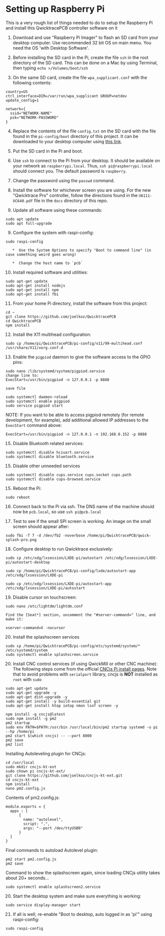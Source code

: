 # Setting up Raspberry Pi
This is a very rough list of things needed to do to setup the Raspberry Pi and install this QwicktracePCB controller software on it

1. Download and use "Raspberry Pi Imager" to flash an SD card from your desktop computer. Use recommended 32 bit OS on main menu. You need the OS 'with Desktop Software'.

2. Before installing the SD card in the Pi, create the file `ssh` in the root directory of the SD card. This can be done on a Mac by using Terminal, then typing `echo >/Volumes/boot/ssh`

3. On the same SD card, create the file `wpa_supplicant.conf` with the following contents:
```
country=US
ctrl_interface=DIR=/var/run/wpa_supplicant GROUP=netdev
update_config=1

network={
  ssid="NETWORK-NAME"
  psk="NETWORK-PASSWORD"
}
```

4. Replace the contents of the file `config.txt` on the SD card with the file found in the `pi-config/boot` directory of this project. It can be downloaded to your desktop computer using [this link](https://raw.githubusercontent.com/joelkoz/QwicktracePCB/main/pi-config/boot/config.txt).

5. Put the SD card in the Pi and boot. 

6. Use `ssh` to connect to the Pi from your desktop. It should be available on your network as `raspberrypi.local`.  Thus, `ssh pi@raspberrypi.local` should connect you. The default password is `raspberry`.

7. Change the password using the `passwd` command.

8. Install the software for whichever screen you are using. For the new "Qwicktrace Pro" controller, follow
the directions found in the `U6111-UC640.pdf` file in the `docs` directory of this repo.

8. Update all software using these commands:
```
sudo apt update
sudo apt full-upgrade
```

9. Configure the system with raspi-config:
```
sudo raspi-config

   *  Use the System Options to specify "Boot to command line" (in case something weird goes wrong)
   
   *  Change the host name to `pcb`
```

10. Install required software and utilities:
```
sudo apt-get update
sudo apt-get install nodejs
sudo apt-get install npm
sudo apt-get install fbi
```

11. From your home Pi directory, install the software from this project:
```
cd ~
git clone https://github.com/joelkoz/QwicktracePCB
cd QwicktracePCB
npm install
```

12. Install the X11 multihead configuration:
```
sudo cp /home/pi/QwicktracePCB/pi-config/x11/99-multihead.conf /usr/share/X11/xorg.conf.d
```

13. Enable the `pigpiod` daemon to give the software access to the GPIO pins:
```
sudo nano /lib/systemd/system/pigpiod.service
change line to:
ExecStart=/usr/bin/pigpiod -n 127.0.0.1 -p 8888

save file

sudo systemctl daemon-reload
sudo systemctl enable pigpiod
sudo service pigpiod start
```

NOTE: If you want to be able to access pigpiod remotely (for remote development, for example),
add additional allowed IP addresses to the `ExecStart` command above:
```
ExecStart=/usr/bin/pigpiod -n 127.0.0.1 -n 192.168.0.152 -p 8888
```

15. Disable Bluetooth related services:
```
sudo systemctl disable hciuart.service
sudo systemctl disable bluetooth.service
```

15. Disable other unneeded services
```
sudo systemctl disable cups.service cups.socket cups.path
sudo systemctl disable cups-browsed.service
```

15. Reboot the Pi:
```
sudo reboot
```

16. Connect back to the Pi via ssh. The DNS name of the machine should now be `pcb.local`, so use `ssh pi@pcb.local`

17. Test to see if the small SPI screen is working. An image on the small screen should appear after:
```
sudo fbi -T 7 -d /dev/fb2 -noverbose /home/pi/QwicktracePCB/qwick-splash-pro.png
```

18. Configure desktop to run Qwicktrace exclusively:
```
sudo cp /etc/xdg/lxsession/LXDE-pi/autostart /etc/xdg/lxsession/LXDE-pi/autostart-desktop

sudo cp /home/pi/QwicktracePCB/pi-config/lxde/autostart-app /etc/xdg/lxsession/LXDE-pi

sudo cp /etc/xdg/lxsession/LXDE-pi/autostart-app /etc/xdg/lxsession/LXDE-pi/autostart
```

19. Disable cursor on touchscreen:
```
sudo nano /etc/lightdm/lightdm.conf

Find the [Seat*] section, uncomment the "#server-command=" line, and make it:

xserver-command=X -nocursor
```

20. Install the splashscreen services
```
sudo cp /home/pi/QwicktracePCB/pi-config/etc/systemd/system/* /etc/systemd/system
sudo systemctl enable splashscreen.service
```


20. Install CNC control services (if using QwickMill or other CNC machine):
The following steps come from the official [CNCjs Pi install pages](https://cnc.js.org/docs/rpi-setup-guide/). Note
that to avoid problems with `serialport` library, cncjs is **NOT** installed as `root` with `sudo`
```
sudo apt-get update
sudo apt-get upgrade -y
sudo apt-get dist-upgrade -y
sudo apt-get install -y build-essential git
sudo apt-get install htop iotop nmon lsof screen -y

npm install -g cncjs@latest
sudo npm install -g pm2
pm2 startup
sudo env PATH=$PATH:/usr/bin /usr/local/bin/pm2 startup systemd -u pi --hp /home/pi
pm2 start $(which cncjs) -- --port 8000
pm2 save
pm2 list
```

Installing Autoleveling plugin for CNCjs:
```
cd /usr/local
sudo mkdir cncjs-kt-ext
sudo chown pi cncjs-kt-ext/
git clone https://github.com/joelkoz/cncjs-kt-ext.git
cd cncjs-kt-ext
npm install
nano pm2.config.js
```

Contents of pm2.config.js:
```
module.exports = {
  apps : [
      {
        name: "autolevel",
        script: ".",
        args: "--port /dev/ttyUSB0"
      }
  ]
}
```

Final commands to autoload Autolevel plugin:
```
pm2 start pm2.config.js
pm2 save
```


Command to show the splashscreen again, since loading CNCjs utility takes about 20+ seconds...
```
sudo systemctl enable splashscreen2.service
```


20. Start the desktop system and make sure everything is working:
```
sudo service display-manager start
```

21. If all is well, re-enable "Boot to desktop, auto logged in as 'pi'" using raspi-config:
```
sudo raspi-config
```
